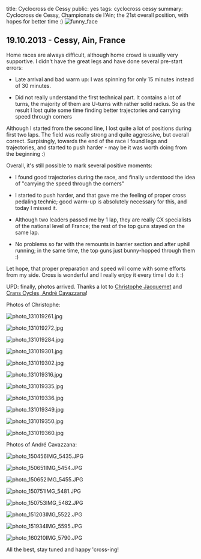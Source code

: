 title: Cyclocross de Cessy
public: yes
tags: cyclocross
      cessy
summary: Cyclocross de Cessy, Championats de l'Ain; the 21st overall position, with hopes for better time :) ![funny_face](/static/img/2013/10/20/131019284.jpg)

## 19.10.2013 - Cessy, Ain, France

Home races are always difficult, although home crowd is usually very supportive. I
didn't have the great legs and have done several pre-start errors:

- Late arrival and bad warm up: I was spinning for only 15 minutes instead of 30
  minutes.

- Did not really understand the first technical part. It contains a lot of
  turns, the majority of them are U-turns with rather solid radius. So as the
  result I lost quite some time finding better trajectories and carrying speed
  through corners

Although I started from the second line, I lost quite a lot of positions
during first two laps. The field was really strong and quite aggressive, but
overall correct. Surpisingly, towards the end of the race I found legs and
trajectories, and started to push harder - may be it was worth doing from the
beginning :)

Overall, it's still possible to mark several positive moments:

- I found good trajectories during the race, and finally understood the idea of
  "carrying the speed through the corners"

- I started to push harder, and that gave me the feeling of proper cross
  pedaling technic; good warm-up is absolutely necessary for this, and today I
  missed it.

- Although two leaders passed me by 1 lap, they are really CX specialists of the
  national level of France; the rest of the top guns stayed on the same lap.

- No problems so far with the remounts in barrier section and after uphill running; in the
  same time, the top guns just bunny-hopped through them :)

Let hope, that proper preparation and speed will come with some efforts from my
side. Cross is wonderful and I really enjoy it every time I do it :)

UPD: finally, photos arrived. Thanks a lot to [Christophe Jacquemet](http://cjacq.free.fr/) and
[Crans Cycles, André Cavazzana](http://www.crancycles.com/index.php?page=news&action=acceuil)!

Photos of Christophe:

![photo_131019261.jpg](/static/img/2013/10/20/131019261.jpg)

![photo_131019272.jpg](/static/img/2013/10/20/131019272.jpg)

![photo_131019284.jpg](/static/img/2013/10/20/131019284.jpg)

![photo_131019301.jpg](/static/img/2013/10/20/131019301.jpg)

![photo_131019302.jpg](/static/img/2013/10/20/131019302.jpg)

![photo_131019316.jpg](/static/img/2013/10/20/131019316.jpg)

![photo_131019335.jpg](/static/img/2013/10/20/131019335.jpg)

![photo_131019336.jpg](/static/img/2013/10/20/131019336.jpg)

![photo_131019349.jpg](/static/img/2013/10/20/131019349.jpg)

![photo_131019350.jpg](/static/img/2013/10/20/131019350.jpg)

![photo_131019360.jpg](/static/img/2013/10/20/131019360.jpg)

Photos of André Cavazzana:

![photo_150456IMG_5435.JPG](/static/img/2013/10/20/150456IMG_5435.JPG)

![photo_150651IMG_5454.JPG](/static/img/2013/10/20/150651IMG_5454.JPG)

![photo_150652IMG_5455.JPG](/static/img/2013/10/20/150652IMG_5455.JPG)

![photo_150751IMG_5481.JPG](/static/img/2013/10/20/150751IMG_5481.JPG)

![photo_150753IMG_5482.JPG](/static/img/2013/10/20/150753IMG_5482.JPG)

![photo_151203IMG_5522.JPG](/static/img/2013/10/20/151203IMG_5522.JPG)

![photo_151934IMG_5595.JPG](/static/img/2013/10/20/151934IMG_5595.JPG)

![photo_160210IMG_5790.JPG](/static/img/2013/10/20/160210IMG_5790.JPG)

All the best, stay tuned and happy 'cross-ing!

